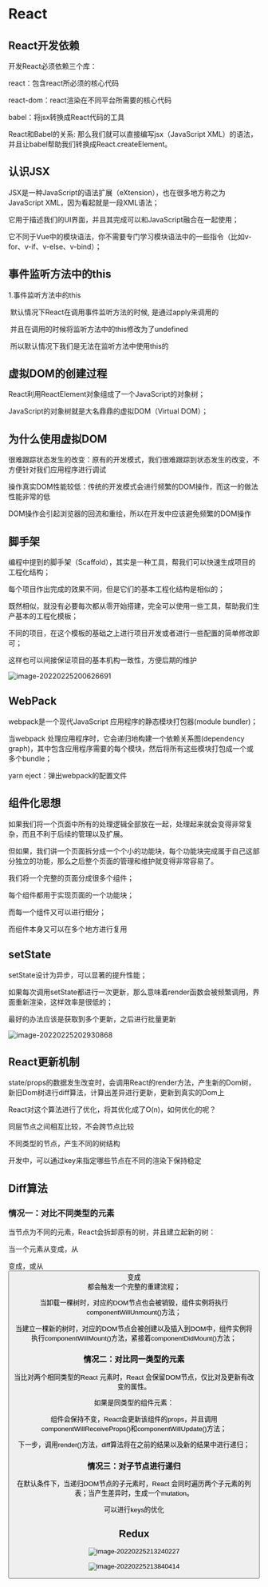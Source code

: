 # React

## React开发依赖

开发React必须依赖三个库：

react：包含react所必须的核心代码

react-dom：react渲染在不同平台所需要的核心代码

babel：将jsx转换成React代码的工具

React和Babel的关系: 那么我们就可以直接编写jsx（JavaScript XML）的语法，并且让babel帮助我们转换成React.createElement。



## 认识JSX

JSX是一种JavaScript的语法扩展（eXtension），也在很多地方称之为JavaScript XML，因为看起就是一段XML语法；

它用于描述我们的UI界面，并且其完成可以和JavaScript融合在一起使用；

它不同于Vue中的模块语法，你不需要专门学习模块语法中的一些指令（比如v-for、v-if、v-else、v-bind）；



## 事件监听方法中的this

1.事件监听方法中的this

​    默认情况下React在调用事件监听方法的时候, 是通过apply来调用的

​    并且在调用的时候将监听方法中的this修改为了undefined

​    所以默认情况下我们是无法在监听方法中使用this的



## 虚拟DOM的创建过程

React利用ReactElement对象组成了一个JavaScript的对象树；

JavaScript的对象树就是大名鼎鼎的虚拟DOM（Virtual DOM）；

## 为什么使用虚拟DOM

很难跟踪状态发生的改变：原有的开发模式，我们很难跟踪到状态发生的改变，不方便针对我们应用程序进行调试

操作真实DOM性能较低：传统的开发模式会进行频繁的DOM操作，而这一的做法性能非常的低

DOM操作会引起浏览器的回流和重绘，所以在开发中应该避免频繁的DOM操作



## 脚手架

编程中提到的脚手架（Scaffold），其实是一种工具，帮我们可以快速生成项目的工程化结构；

每个项目作出完成的效果不同，但是它们的基本工程化结构是相似的；

既然相似，就没有必要每次都从零开始搭建，完全可以使用一些工具，帮助我们生产基本的工程化模板；

不同的项目，在这个模板的基础之上进行项目开发或者进行一些配置的简单修改即可；

这样也可以间接保证项目的基本机构一致性，方便后期的维护

![image-20220225200626691](C:\Users\86157\AppData\Roaming\Typora\typora-user-images\image-20220225200626691.png)



## WebPack

webpack是一个现代JavaScript 应用程序的静态模块打包器(module bundler)；

当webpack 处理应用程序时，它会递归地构建一个依赖关系图(dependency graph)，其中包含应用程序需要的每个模块，然后将所有这些模块打包成一个或多个bundle；

yarn eject：弹出webpack的配置文件



## 组件化思想

如果我们将一个页面中所有的处理逻辑全部放在一起，处理起来就会变得非常复杂，而且不利于后续的管理以及扩展。

但如果，我们讲一个页面拆分成一个个小的功能块，每个功能块完成属于自己这部分独立的功能，那么之后整个页面的管理和维护就变得非常容易了。

我们将一个完整的页面分成很多个组件；

每个组件都用于实现页面的一个功能块；

而每一个组件又可以进行细分；

而组件本身又可以在多个地方进行复用





## setState

setState设计为异步，可以显著的提升性能；

如果每次调用setState都进行一次更新，那么意味着render函数会被频繁调用，界面重新渲染，这样效率是很低的；

最好的办法应该是获取到多个更新，之后进行批量更新

![image-20220225202930868](C:\Users\86157\AppData\Roaming\Typora\typora-user-images\image-20220225202930868.png)

## React更新机制

state/props的数据发生改变时，会调用React的render方法，产生新的Dom树，新旧Dom树进行diff算法，计算出差异进行更新，更新到真实的Dom上

React对这个算法进行了优化，将其优化成了O(n)，如何优化的呢？

同层节点之间相互比较，不会跨节点比较

不同类型的节点，产生不同的树结构

开发中，可以通过key来指定哪些节点在不同的渲染下保持稳定



## Diff算法

### 情况一：对比不同类型的元素

当节点为不同的元素，React会拆卸原有的树，并且建立起新的树：

当一个元素从<a>变成<img>，从<Article>变成<Comment>，或从<Button>变成<div>都会触发一个完整的重建流程；

当卸载一棵树时，对应的DOM节点也会被销毁，组件实例将执行componentWillUnmount()方法；

当建立一棵新的树时，对应的DOM节点会被创建以及插入到DOM中，组件实例将执行componentWillMount()方法，紧接着componentDidMount()方法；

###  情况二：对比同一类型的元素

当比对两个相同类型的React 元素时，React 会保留DOM节点，仅比对及更新有改变的属性。

如果是同类型的组件元素：

组件会保持不变，React会更新该组件的props，并且调用componentWillReceiveProps()和componentWillUpdate()方法；

下一步，调用render()方法，diff算法将在之前的结果以及新的结果中进行递归；

### 情况三：对子节点进行递归

在默认条件下，当递归DOM节点的子元素时，React 会同时遍历两个子元素的列表；当产生差异时，生成一个mutation。

可以进行keys的优化



## Redux

![image-20220225213240227](C:\Users\86157\AppData\Roaming\Typora\typora-user-images\image-20220225213240227.png)

![image-20220225213840414](C:\Users\86157\AppData\Roaming\Typora\typora-user-images\image-20220225213840414.png)